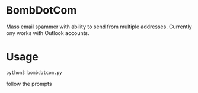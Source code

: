 # BombDotCom
Mass email spammer with ability to send from multiple addresses. Currently ony works with Outlook accounts.

# Usage
`python3 bombdotcom.py`

follow the prompts
